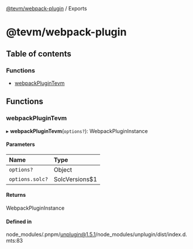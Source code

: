 [@tevm/webpack-plugin](README.md) / Exports

# @tevm/webpack-plugin

## Table of contents

### Functions

- [webpackPluginTevm](undefined)

## Functions

### webpackPluginTevm

▸ **webpackPluginTevm**(`options?`): WebpackPluginInstance

#### Parameters

| Name | Type |
| :------ | :------ |
| `options?` | Object |
| `options.solc?` | SolcVersions$1 |

#### Returns

WebpackPluginInstance

#### Defined in

node_modules/.pnpm/unplugin@1.5.1/node_modules/unplugin/dist/index.d.mts:83
